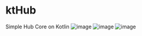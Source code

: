 # ktHub
Simple Hub Core on Kotlin
![image](https://user-images.githubusercontent.com/79049747/236508862-853b19c6-1bee-40b0-8928-0a5f7052dc58.png)
![image](https://user-images.githubusercontent.com/79049747/236508881-263886ab-f2fa-45c9-8229-c5541b53996c.png)
![image](https://user-images.githubusercontent.com/79049747/236508989-64a28d91-942a-4a4b-b36f-d51a762c8d93.png)
